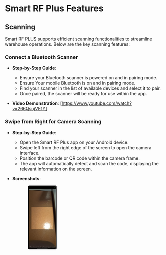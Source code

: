 # Smart RF Plus Features


## **Scanning**

Smart RF PLUS supports efficient scanning functionalities to streamline warehouse operations. Below are the key scanning features:

### **Connect a Bluetooth Scanner**

- **Step-by-Step Guide**:
  - Ensure your Bluetooth scanner is powered on and in pairing mode.
  - Ensure Your mobile Bluetooth is  on and in pairing mode.
  - Find your scanner in the list of available devices and select it to pair.
  - Once paired, the scanner will be ready for use within the app.

  
- **Video Demonstration**:
  [https://www.youtube.com/watch?v=266QsujVE1Y]

### **Swipe from Right for Camera Scanning**

- **Step-by-Step Guide**:
  - Open the Smart RF Plus app on your Android device.
  - Swipe left from the right edge of the screen to open the camera interface.
  - Position the barcode or QR code within the camera frame.
  - The app will automatically detect and scan the code, displaying the relevant information on the screen.

- **Screenshots**:
 
  <div>
  <img src="./attachments/Navigations/camerascanner.png" 
       alt="undirectedmenu" 
       style="height: 200px; margin-right: 10px; cursor: zoom-in; margin-left: 50px;
              border: 2px solid #000000; border-radius: 4px;" 
       onclick="this.style.height='400px'; this.style.cursor='zoom-out';" 
       ondblclick="this.style.height='200px'; this.style.cursor='zoom-in';">
  
   </div>


